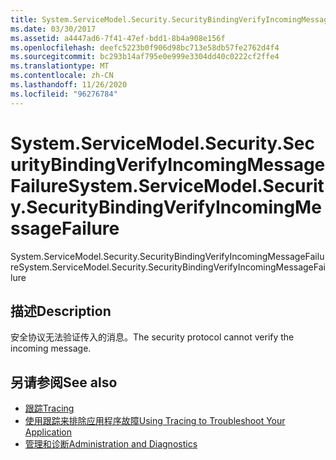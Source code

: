 ```yaml
---
title: System.ServiceModel.Security.SecurityBindingVerifyIncomingMessageFailure
ms.date: 03/30/2017
ms.assetid: a4447ad6-7f41-47ef-bdd1-8b4a908e156f
ms.openlocfilehash: deefc5223b0f906d98bc713e58db57fe2762d4f4
ms.sourcegitcommit: bc293b14af795e0e999e3304dd40c0222cf2ffe4
ms.translationtype: MT
ms.contentlocale: zh-CN
ms.lasthandoff: 11/26/2020
ms.locfileid: "96276784"
---
```

# <a name="systemservicemodelsecuritysecuritybindingverifyincomingmessagefailure"></a><span data-ttu-id="ce492-102">System.ServiceModel.Security.SecurityBindingVerifyIncomingMessageFailure</span><span class="sxs-lookup"><span data-stu-id="ce492-102">System.ServiceModel.Security.SecurityBindingVerifyIncomingMessageFailure</span></span>

<span data-ttu-id="ce492-103">System.ServiceModel.Security.SecurityBindingVerifyIncomingMessageFailure</span><span class="sxs-lookup"><span data-stu-id="ce492-103">System.ServiceModel.Security.SecurityBindingVerifyIncomingMessageFailure</span></span>  
  
## <a name="description"></a><span data-ttu-id="ce492-104">描述</span><span class="sxs-lookup"><span data-stu-id="ce492-104">Description</span></span>  

 <span data-ttu-id="ce492-105">安全协议无法验证传入的消息。</span><span class="sxs-lookup"><span data-stu-id="ce492-105">The security protocol cannot verify the incoming message.</span></span>  
  
## <a name="see-also"></a><span data-ttu-id="ce492-106">另请参阅</span><span class="sxs-lookup"><span data-stu-id="ce492-106">See also</span></span>

- [<span data-ttu-id="ce492-107">跟踪</span><span class="sxs-lookup"><span data-stu-id="ce492-107">Tracing</span></span>](index.md)
- [<span data-ttu-id="ce492-108">使用跟踪来排除应用程序故障</span><span class="sxs-lookup"><span data-stu-id="ce492-108">Using Tracing to Troubleshoot Your Application</span></span>](using-tracing-to-troubleshoot-your-application.md)
- [<span data-ttu-id="ce492-109">管理和诊断</span><span class="sxs-lookup"><span data-stu-id="ce492-109">Administration and Diagnostics</span></span>](../index.md)
